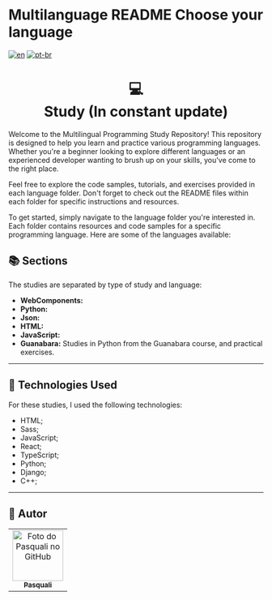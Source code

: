 # Multilanguage README Choose your language

[![en](https://img.shields.io/badge/lang-en-red.svg)](https://github.com/PasqualiRafael/Study/blob/master/README.en.md) [![pt-br](https://img.shields.io/badge/lang-pt--br-green.svg)](https://github.com/PasqualiRafael/Study)

<h1 align="center">
  💻<br>Study (In constant update)
</h1>

Welcome to the Multilingual Programming Study Repository! This repository is designed to help you learn and practice various programming languages. Whether you're a beginner looking to explore different languages or an experienced developer wanting to brush up on your skills, you've come to the right place.

Feel free to explore the code samples, tutorials, and exercises provided in each language folder. Don't forget to check out the README files within each folder for specific instructions and resources.

To get started, simply navigate to the language folder you're interested in. Each folder contains resources and code samples for a specific programming language. Here are some of the languages available:

## 📚 Sections

The studies are separated by type of study and language:

-   **WebComponents:**
-   **Python:**
-   **Json:**
-   **HTML:**
-   **JavaScript:**
-   **Guanabara:** Studies in Python from the Guanabara course, and practical exercises.

---

## 💼 Technologies Used

For these studies, I used the following technologies:

-   HTML;
-   Sass;
-   JavaScript;
-   React;
-   TypeScript;
-   Python;
-   Django;
-   C++;

---

<h2>🦄 Autor</h2>

<table>
  <tr>
    <td align="center">
      <a href="https://github.com/PasqualiRafael">
        <img src="https://avatars.githubusercontent.com/u/71941629?v=4" width="100px;" alt="Foto do Pasquali no GitHub"/><br>
        <sub>
          <b>Pasquali</b>
        </sub>
      </a>
    </td>
  </tr>
</table>
